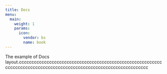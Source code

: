 ```yaml
---
title: Docs
menu:
  main:
    weight: 1
    params:
      icon:
        vendor: bs
        name: book
---
```


The example of Docs layout.cccccccccccccccccccccccccccccccccccccccccccccccccccccccccccccccccccccccccccccccccccccccccccccccccccccccccccccccccc
